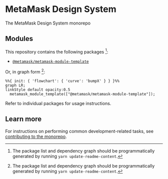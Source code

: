 # MetaMask Design System

The MetaMask Design System monorepo

## Modules

This repository contains the following packages [^fn1]:

<!-- start package list -->

- [`@metamask/metamask-module-template`](packages/metamask-module-template)

<!-- end package list -->

Or, in graph form [^fn1]:

<!-- start dependency graph -->

```mermaid
%%{ init: { 'flowchart': { 'curve': 'bumpX' } } }%%
graph LR;
linkStyle default opacity:0.5
  metamask_module_template(["@metamask/metamask-module-template"]);
```

<!-- end dependency graph -->

Refer to individual packages for usage instructions.

## Learn more

For instructions on performing common development-related tasks, see [contributing to the monorepo](./docs/contributing.md).

[^fn1]: The package list and dependency graph should be programmatically generated by running `yarn update-readme-content`.
